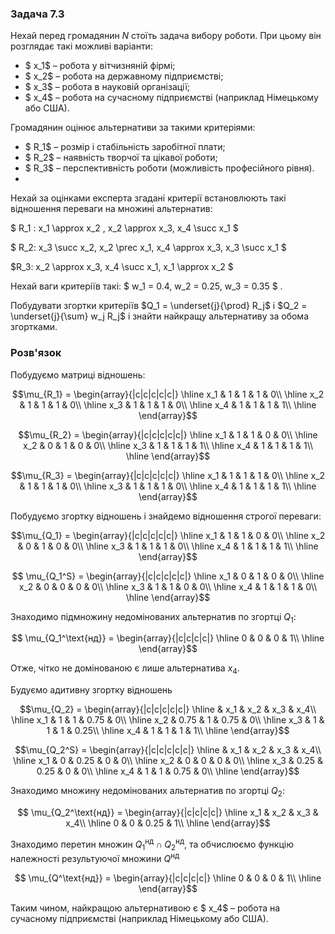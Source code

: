 ### Задача 7.3

Нехай перед громадянин $N$ стоїть задача вибору роботи. При цьому він розглядає такі можливі варіанти: 

- $ x_1$ – робота у вітчизняній фірмі;
- $ x_2$ – робота на державному підприємстві;
- $ x_3$ – робота в науковій організації;
- $ x_4$ – робота на сучасному підприємстві (наприклад Німецькому або США).

Громадянин оцінює альтернативи за такими критеріями: 

- $ R_1$ – розмір і стабільність заробітної плати; 
- $ R_2$ – наявність творчої та цікавої роботи; 
- $ R_3$ – перспективність роботи (можливість професійного рівня).
- 
Нехай за оцінками експерта згадані критерії встановлюють такі відношення переваги на множині альтернатив:


$ R_1 :  x_1 \approx  x_2 ,  x_2 \approx x_3, x_4 \succ x_1 $

$ R_2: x_3 \succ x_2, x_2 \prec x_1, x_4 \approx x_3, x_3 \succ x_1 $

$R_3: x_2 \approx x_3, x_4 \succ x_1, x_1 \approx x_2 $

Нехай ваги критеріїв такі: $ w_1 = 0.4,  w_2 = 0.25,  w_3 = 0.35 $ .

Побудувати згортки критеріїв  $Q_1 = \underset{j}{\prod}  R_j$ і $Q_2 = \underset{j}{\sum} w_j  R_j$ і знайти найкращу альтернативу за обома згортками.

### Розв'язок

Побудуємо матриці відношень:

$$\mu_{R_1} = \begin{array}{|c|c|c|c|c|} \hline
x_1 & 1 & 1 & 1 & 0\\ \hline
x_2 & 1 & 1 & 1 & 0\\ \hline
x_3 & 1 & 1 & 1 & 0\\ \hline
x_4 & 1 & 1 & 1 & 1\\ \hline
\end{array}$$

$$\mu_{R_2} = \begin{array}{|c|c|c|c|c|} \hline
x_1 & 1 & 1 & 0 & 0\\ \hline
x_2 & 0 & 1 & 0 & 0\\ \hline
x_3 & 1 & 1 & 1 & 1\\ \hline
x_4 & 1 & 1 & 1 & 1\\ \hline
\end{array}$$

$$\mu_{R_3} = \begin{array}{|c|c|c|c|c|} \hline
x_1 & 1 & 1 & 1 & 0\\ \hline
x_2 & 1 & 1 & 1 & 0\\ \hline
x_3 & 1 & 1 & 1 & 0\\ \hline
x_4 & 1 & 1 & 1 & 1\\ \hline
\end{array}$$

Побудуємо згортку відношень і знайдемо відношення строгої переваги:

$$\mu_{Q_1} = \begin{array}{|c|c|c|c|c|} \hline
x_1 & 1 & 1 & 0 & 0\\ \hline
x_2 & 0 & 1 & 0 & 0\\ \hline
x_3 & 1 & 1 & 1 & 0\\ \hline
x_4 & 1 & 1 & 1 & 1\\ \hline
\end{array}$$

$$ \mu_{Q_1^S} = \begin{array}{|c|c|c|c|c|} \hline
x_1 & 0 & 1 & 0 & 0\\ \hline
x_2 & 0 & 0 & 0 & 0\\ \hline
x_3 & 1 & 1 & 0 & 0\\ \hline
x_4 & 1 & 1 & 1 & 0\\ \hline
\end{array}$$

Знаходимо підмножину недомінованих альтернатив по згортці $Q_1$:

$$ \mu_{Q_1^\text{нд}} = \begin{array}{|c|c|c|c|} \hline
0 & 0 & 0 & 1\\ \hline
\end{array}$$

Отже, чітко не домінованою є лише альтернатива $x_4$.

Будуємо адитивну згортку відношень

$$\mu_{Q_2} = \begin{array}{|c|c|c|c|c|} \hline
 & x_1 & x_2 & x_3 & x_4\\ \hline
x_1 & 1 & 1 & 0.75 & 0\\ \hline
x_2 & 0.75 & 1 & 0.75 & 0\\ \hline
x_3 & 1 & 1 & 1 & 0.25\\ \hline
x_4 & 1 & 1 & 1 & 1\\ \hline
\end{array}$$

$$\mu_{Q_2^S} = \begin{array}{|c|c|c|c|c|} \hline
 & x_1 & x_2 & x_3 & x_4\\ \hline
x_1 & 0 & 0.25 & 0 & 0\\ \hline
x_2 & 0 & 0 & 0 & 0\\ \hline
x_3 & 0.25 & 0.25 & 0 & 0\\ \hline
x_4 & 1 & 1 & 0.75 & 0\\ \hline
\end{array}$$

Знаходимо множину недомінованих альтернатив по згортці $Q_2$:

$$ \mu_{Q_2^\text{нд}} = \begin{array}{|c|c|c|c|} \hline
x_1 & x_2 & x_3 & x_4\\ \hline
0 & 0 & 0.25 & 1\\ \hline
\end{array}$$

Знаходимо перетин множин $Q_1^\text{нд} \cap Q_2^\text{нд}$, та обчислюємо функцію належності результуючої множини $Q^\text{нд}$

$$ \mu_{Q^\text{нд}} = \begin{array}{|c|c|c|c|} \hline
0 & 0 & 0 & 1\\ \hline
\end{array}$$

Таким чином, найкращою альтернативою є $ x_4$ – робота на сучасному підприємстві (наприклад Німецькому або США).